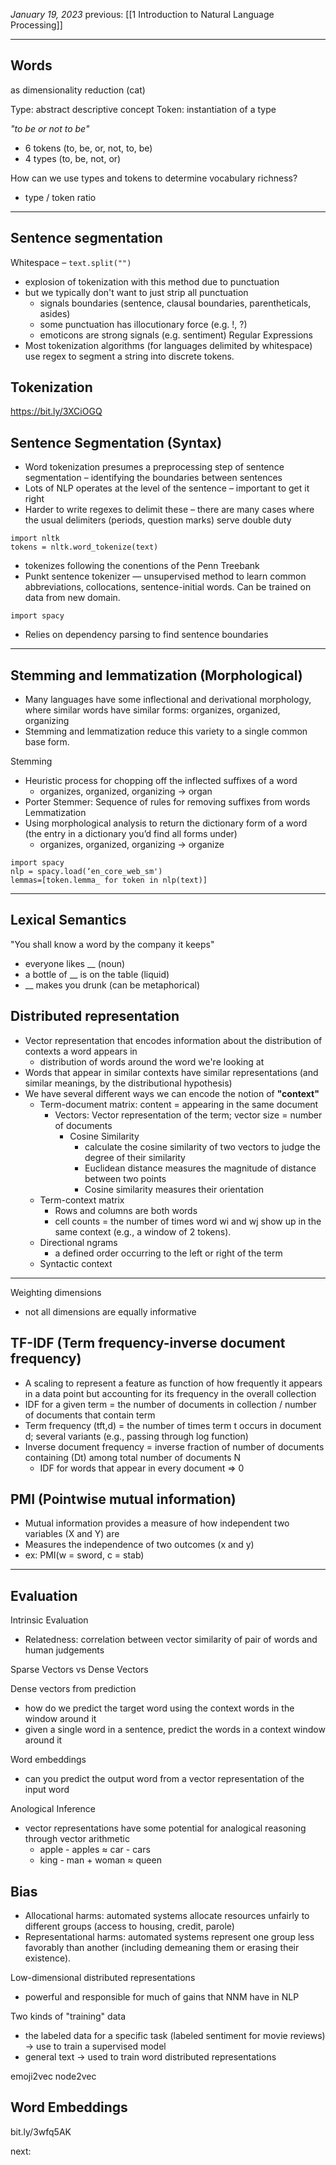 *January 19, 2023*
previous: [[1 Introduction to Natural Language Processing]]

---

## Words
as dimensionality reduction (cat)

Type: abstract descriptive concept
Token: instantiation of a type

*"to be or not to be"*
- 6 tokens (to, be, or, not, to, be)
- 4 types (to, be, not, or)

How can we use types and tokens to determine vocabulary richness?
- type / token ratio

---

## Sentence segmentation
Whitespace – `text.split("")`
- explosion of tokenization with this method due to punctuation
- but we typically don't want to just strip all punctuation
	- signals boundaries (sentence, clausal boundaries, parentheticals, asides)
	- some punctuation has illocutionary force (e.g. !, ?)
	- emoticons are strong signals (e.g. sentiment)
Regular Expressions
- Most tokenization algorithms (for languages delimited by whitespace) use regex to segment a string into discrete tokens.
## Tokenization
https://bit.ly/3XCiOGQ

## Sentence Segmentation (Syntax)
- Word tokenization presumes a preprocessing step of sentence segmentation – identifying the boundaries between sentences
- Lots of NLP operates at the level of the sentence – important to get it right
- Harder to write regexes to delimit these – there are many cases where the usual delimiters (periods, question marks) serve double duty
```
import nltk
tokens = nltk.word_tokenize(text)
```
- tokenizes following the conentions of the Penn Treebank
- Punkt sentence tokenizer — unsupervised method to learn common abbreviations, collocations, sentence-initial words. Can be trained on data from new domain.
```
import spacy
```
- Relies on dependency parsing to find sentence boundaries

---

## Stemming and lemmatization (Morphological)
- Many languages have some inflectional and derivational morphology, where similar words have similar forms: organizes, organized, organizing
- Stemming and lemmatization reduce this variety to a single common base form.

Stemming
- Heuristic process for chopping off the inflected suffixes of a word
	- organizes, organized, organizing → organ
- Porter Stemmer: Sequence of rules for removing suffixes from words
Lemmatization
- Using morphological analysis to return the dictionary form of a word (the entry in a dictionary you’d find all forms under)
	- organizes, organized, organizing → organize
```
import spacy
nlp = spacy.load(‘en_core_web_sm')
lemmas=[token.lemma_ for token in nlp(text)]
```

---

## Lexical Semantics

"You shall know a word by the company it keeps"
- everyone likes __ (noun)
- a bottle of __ is on the table (liquid)
- __ makes you drunk (can be metaphorical)

## Distributed representation
- Vector representation that encodes information about the distribution of contexts a word appears in
	- distribution of words around the word we're looking at
- Words that appear in similar contexts have similar representations (and similar meanings, by the distributional hypothesis)
- We have several different ways we can encode the notion of **"context"**
	- Term-document matrix: content = appearing in the same document
		- Vectors: Vector representation of the term; vector size = number of documents
			- Cosine Similarity
				- calculate the cosine similarity of two vectors to judge the degree of their similarity
				- Euclidean distance measures the magnitude of distance between two points
				- Cosine similarity measures their orientation
	- Term-context matrix
		- Rows and columns are both words
		- cell counts = the number of times word wi and wj show up in the same context (e.g., a window of 2 tokens).
	- Directional ngrams
		- a defined order occurring to the left or right of the term
	- Syntactic context

---

Weighting dimensions
- not all dimensions are equally informative
## TF-IDF (Term frequency-inverse document frequency)
- A scaling to represent a feature as function of how frequently it appears in a data point but accounting for its frequency in the overall collection
- IDF for a given term = the number of documents in collection / number of documents that contain term
- Term frequency (tft,d) = the number of times term t occurs in document d; several variants (e.g., passing through log function)
- Inverse document frequency = inverse fraction of number of documents containing (Dt) among total number of documents N
	- IDF for words that appear in every document => 0
## PMI (Pointwise mutual information)
- Mutual information provides a measure of how independent two variables (X and Y) are
- Measures the independence of two outcomes (x and y)
- ex: PMI(w = sword, c = stab)

---

## Evaluation

Intrinsic Evaluation
- Relatedness: correlation between vector similarity of pair of words and human judgements

Sparse Vectors vs Dense Vectors

Dense vectors from prediction
- how do we predict the target word using the context words in the window around it 
- given a single word in a sentence, predict the words in a context window around it

Word embeddings
- can you predict the output word from a vector representation of the input word

Anological Inference
- vector representations have some potential for analogical reasoning through vector arithmetic
	- apple - apples ≈ car - cars
	- king - man + woman ≈ queen


## Bias
- Allocational harms: automated systems allocate resources unfairly to different groups (access to housing, credit, parole)
- Representational harms: automated systems represent one group less favorably than another (including demeaning them or erasing their existence).

Low-dimensional distributed representations
- powerful and responsible for much of gains that NNM have in NLP


Two kinds of "training" data
- the labeled data for a specific task (labeled sentiment for movie reviews) -> use to train a supervised model
- general text -> used to train word distributed representations

emoji2vec
node2vec

## Word Embeddings
bit.ly/3wfq5AK




next: 